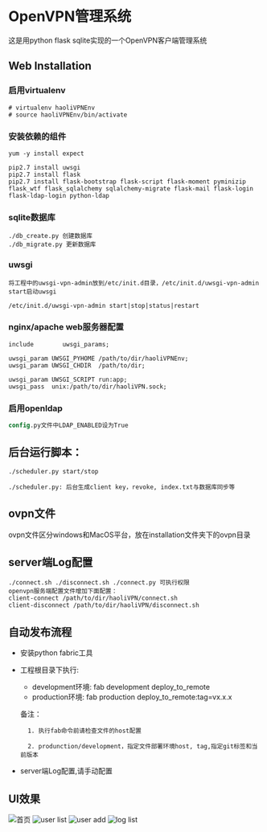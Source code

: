 # OpenVPN管理系统
这是用python flask sqlite实现的一个OpenVPN客户端管理系统

## Web Installation

### 启用virtualenv
````
# virtualenv haoliVPNEnv
# source haoliVPNEnv/bin/activate
````

### 安装依赖的组件
````
yum -y install expect
````
````
pip2.7 install uwsgi
pip2.7 install flask
pip2.7 install flask-bootstrap flask-script flask-moment pyminizip flask_wtf flask_sqlalchemy sqlalchemy-migrate flask-mail flask-login flask-ldap-login python-ldap
````

### sqlite数据库
````
./db_create.py 创建数据库
./db_migrate.py 更新数据库
````

### uwsgi
````
将工程中的uwsgi-vpn-admin放到/etc/init.d目录，/etc/init.d/uwsgi-vpn-admin start启动uwsgi

/etc/init.d/uwsgi-vpn-admin start|stop|status|restart
````
### nginx/apache web服务器配置
````
include        uwsgi_params;

uwsgi_param UWSGI_PYHOME /path/to/dir/haoliVPNEnv;
uwsgi_param UWSGI_CHDIR  /path/to/dir;

uwsgi_param UWSGI_SCRIPT run:app;
uwsgi_pass  unix:/path/to/dir/haoliVPN.sock;
````

### 启用openldap
````v
config.py文件中LDAP_ENABLED设为True
````

## 后台运行脚本：
````
./scheduler.py start/stop

./scheduler.py: 后台生成client key，revoke, index.txt与数据库同步等
````
## ovpn文件
ovpn文件区分windows和MacOS平台，放在installation文件夹下的ovpn目录

## server端Log配置
````
./connect.sh ./disconnect.sh ./connect.py 可执行权限
openvpn服务端配置文件增加下面配置：
client-connect /path/to/dir/haoliVPN/connect.sh
client-disconnect /path/to/dir/haoliVPN/disconnect.sh
````

## 自动发布流程
* 安装python fabric工具
* 工程根目录下执行:
    * development环境: fab development deploy_to_remote
    * production环境: fab production deploy_to_remote:tag=vx.x.x

    备注：

        1. 执行fab命令前请检查文件的host配置

        2. produnction/development，指定文件部署环境host, tag,指定git标签和当前版本

* server端Log配置,请手动配置

## UI效果
![首页](https://github.com/sibosend/openvpn-admin-ui/raw/master/screenshots/1.png)
![user list](https://github.com/sibosend/openvpn-admin-ui/raw/master/screenshots/2.png)
![user add](https://github.com/sibosend/openvpn-admin-ui/raw/master/screenshots/3.png)
![log list](https://github.com/sibosend/openvpn-admin-ui/raw/master/screenshots/4.png)
